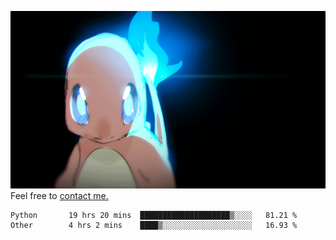 [gif]: https://raw.githubusercontent.com/uysalserkan/uysalserkan/master/charmander-2.gif

![gif]
Feel free to [contact me.](mailto:uysalserkan08@gmail.com)
<!--
<div align="center">
<p>Profile Visitor Counter</p>
<img src="https://profile-counter.glitch.me/uysalserkan/count.svg" alt="hit counter" align="center">
</div>
-->
<!--START_SECTION:waka-->

```text
Python       19 hrs 20 mins  ████████████████████▒░░░░   81.21 %
Other        4 hrs 2 mins    ████▒░░░░░░░░░░░░░░░░░░░░   16.93 %
```

<!--END_SECTION:waka-->

